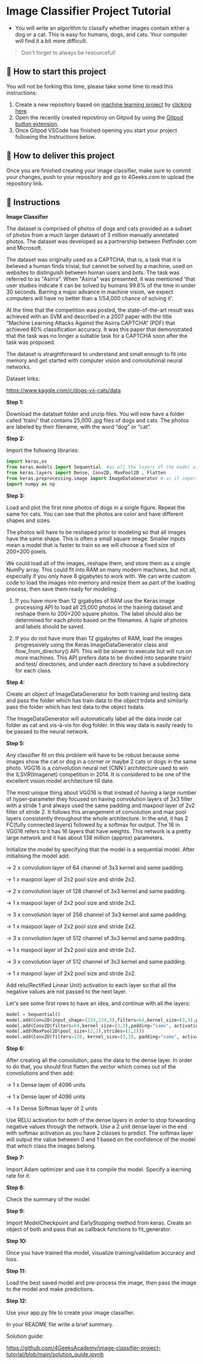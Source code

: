 <!-- hide -->
# Image Classifier Project Tutorial
<!-- endhide -->

- You will write an algorithm to classify whether images contain either a dog or a cat.  This is easy for humans, dogs, and cats. Your computer will find it a bit more difficult.

>Don't forget to always be resourceful!

## 🌱  How to start this project

You will not be forking this time, please take some time to read this instructions:

1. Create a new repository based on [machine learning project](https://github.com/4GeeksAcademy/machine-learning-python-template/generate) by [clicking here](https://github.com/4GeeksAcademy/machine-learning-python-template).
2. Open the recently created repostiroy on Gitpod by using the [Gitpod button extension](https://www.gitpod.io/docs/browser-extension/).
3. Once Gitpod VSCode has finished opening you start your project following the Instructions below.

## 🚛 How to deliver this project

Once you are finished creating your image classifier, make sure to commit your changes, push to your repository and go to 4Geeks.com to upload the repository link.

## 📝 Instructions

**Image Classifier**

The dataset is comprised of photos of dogs and cats provided as a subset of photos from a much larger dataset of 3 million manually annotated photos. The dataset was developed as a partnership between Petfinder.com and Microsoft.

The dataset was originally used as a CAPTCHA, that is, a task that it is believed a human finds trivial, but cannot be solved by a machine, used on websites to distinguish between human users and bots. The task was referred to as "Asirra". When "Asirra" was presented, it was mentioned 'that user studies indicate it can be solved by humans 99.6% of the time in under 30 seconds. Barring a major advance in machine vision, we expect computers will have no better than a 1/54,000 chance of solving it'.

At the time that the competition was posted, the state-of-the-art result was achieved with an SVM and described in a 2007 paper with the title “Machine Learning Attacks Against the Asirra CAPTCHA” (PDF) that achieved 80% classification accuracy. It was this paper that demonstrated that the task was no longer a suitable task for a CAPTCHA soon after the task was proposed.

The dataset is straightforward to understand and small enough to fit into memory and get started with computer vision and convolutional neural networks.

Dataset links:

https://www.kaggle.com/c/dogs-vs-cats/data

**Step 1:**

Download the datatset folder and unzip files. You will now have a folder called ‘train/‘ that contains 25,000 .jpg files of dogs and cats. The photos are labeled by their filename, with the word “dog” or “cat“.

**Step 2:**

Import the following libraries:

```py
import keras,os
from keras.models import Sequential  #as all the layers of the model will be arranged in sequence
from keras.layers import Dense, Conv2D, MaxPool2D , Flatten
from keras.preprocessing.image import ImageDataGenerator # as it imports data with labels easily into the model. It has functions to rescale, rotate, zoom, etc. This class alters the data on the go while passing it to the model.
import numpy as np
```
**Step 3:**

Load and plot the first nine photos of dogs in a single figure. Repeat the same for cats. You can see that the photos are color and have different shapes and sizes. 

The photos will have to be reshaped prior to modeling so that all images have the same shape. This is often a small square image. Smaller inputs mean a model that is faster to train so we will choose a fixed size of 200×200 pixels.

We could load all of the images, reshape them, and store them as a single NumPy array. This could fit into RAM on many modern machines, but not all, especially if you only have 8 gigabytes to work with.
We can write custom code to load the images into memory and resize them as part of the loading process, then save them ready for modeling.

1. If you have more than 12 gigabytes of RAM use the Keras image processing API to load all 25,000 photos in the training dataset and reshape them to 200×200 square photos. The label should also be determined for each photo based on the filenames. A tuple of photos and labels should be saved.

2. If you do not have more than 12 gigabytes of RAM, load the images progressively using the Keras ImageDataGenerator class and flow_from_directory() API. This will be slower to execute but will run on more machines. This API prefers data to be divided into separate train/ and test/ directories, and under each directory to have a subdirectory for each class. 

**Step 4:**

Create an object of ImageDataGenerator for both training and testing data and pass the folder which has train data to the object trdata and similarly pass the folder which has test data to the object tsdata. 

The ImageDataGenerator will automatically label all the data inside cat folder as cat and vis-à-vis for dog folder. In this way data is easily ready to be passed to the neural network.

**Step 5:**

Any classifier fit on this problem will have to be robust because some images show the cat or dog in a corner or maybe 2 cats or dogs in the same photo. VGG16 is a convolution neural net (CNN ) architecture used to win the ILSVR(Imagenet) competition in 2014. It is considered to be one of the excellent vision model architecture till date.

The most unique thing about VGG16 is that instead of having a large number of hyper-parameter they focused on having convolution layers of 3x3 filter with a stride 1 and always used the same padding and maxpool layer of 2x2 filter of stride 2. It follows this arrangement of convolution and max pool layers consistently throughout the whole architecture. In the end, it has 2 FC(fully connected layers) followed by a softmax for output. The 16 in VGG16 refers to it has 16 layers that have weights. This network is a pretty large network and it has about 138 million (approx) parameters.

Initialize the model by specifying that the model is a sequential model. After initialising the model add:

→ 2 x convolution layer of 64 channel of 3x3 kernel and same padding.

→ 1 x maxpool layer of 2x2 pool size and stride 2x2.

→ 2 x convolution layer of 128 channel of 3x3 kernel and same padding.

→ 1 x maxpool layer of 2x2 pool size and stride 2x2.

→ 3 x convolution layer of 256 channel of 3x3 kernel and same padding.

→ 1 x maxpool layer of 2x2 pool size and stride 2x2.

→ 3 x convolution layer of 512 channel of 3x3 kernel and same padding.

→ 1 x maxpool layer of 2x2 pool size and stride 2x2.

→ 3 x convolution layer of 512 channel of 3x3 kernel and same padding.

→ 1 x maxpool layer of 2x2 pool size and stride 2x2.

Add relu(Rectified Linear Unit) activation to each layer so that all the negative values are not passed to the next layer.

Let's see some first rows to have an idea, and continue with all the layers:

```py
model = Sequential()
model.add(Conv2D(input_shape=(224,224,3),filters=64,kernel_size=(3,3),padding="same", activation="relu"))
model.add(Conv2D(filters=64,kernel_size=(3,3),padding="same", activation="relu"))
model.add(MaxPool2D(pool_size=(2,2),strides=(2,2)))
model.add(Conv2D(filters=128, kernel_size=(3,3), padding="same", activation="relu"))
```

**Step 6:**

After creating all the convolution, pass the data to the dense layer. In order to do that, you should first flatten the vector which comes out of the convolutions and then add:

→ 1 x Dense layer of 4096 units

→ 1 x Dense layer of 4096 units

→ 1 x Dense Softmax layer of 2 units

Use RELU activation for both of the dense layers in order to stop forwarding negative values through the network. Use a 2 unit dense layer in the end with softmax activation as you have 2 classes to predict. The softmax layer will output the value between 0 and 1 based on the confidence of the model that which class the images belong.

**Step 7:**

Import Adam optimizer and use it to compile the model. Specify a learning rate for it.

**Step 8:**

Check the summary of the model

**Step 9:**

Import ModelCheckpoint and EarlyStopping method from keras. Create an object of both and pass that as callback functions to fit_generator.

**Step 10:**

Once you have trained the model, visualize training/validation accuracy and loss. 

**Step 11:**

Load the best saved model and pre-process the image, then pass the image to the model and make predictions.

**Step 12:**

Use your app.py file to create your image classifier. 

In your README file write a brief summary.

Solution guide: 

https://github.com/4GeeksAcademy/image-classifier-project-tutorial/blob/main/solution_guide.ipynb
